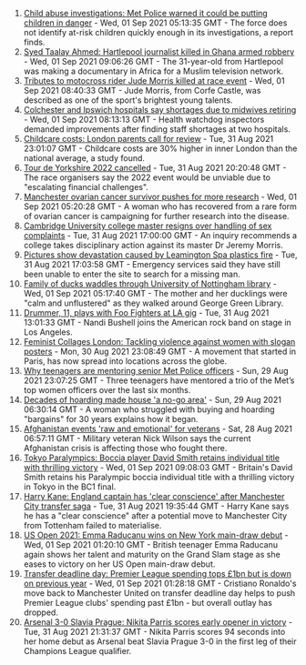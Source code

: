 1. [Child abuse investigations: Met Police warned it could be putting children in danger](https://www.bbc.co.uk/news/uk-england-london-58401320?at_medium=RSS&at_campaign=KARANGA) - Wed, 01 Sep 2021 05:13:35 GMT - The force does not identify at-risk children quickly enough in its investigations, a report finds.
2. [Syed Taalay Ahmed: Hartlepool journalist killed in Ghana armed robbery](https://www.bbc.co.uk/news/uk-england-tees-58406416?at_medium=RSS&at_campaign=KARANGA) - Wed, 01 Sep 2021 09:06:26 GMT - The 31-year-old from Hartlepool was making a documentary in Africa for a Muslim television network.
3. [Tributes to motocross rider Jude Morris killed at race event](https://www.bbc.co.uk/news/uk-england-dorset-58394254?at_medium=RSS&at_campaign=KARANGA) - Wed, 01 Sep 2021 08:40:33 GMT - Jude Morris, from Corfe Castle, was described as one of the sport's brightest young talents.
4. [Colchester and Ipswich hospitals say shortages due to midwives retiring](https://www.bbc.co.uk/news/uk-england-essex-58403551?at_medium=RSS&at_campaign=KARANGA) - Wed, 01 Sep 2021 08:13:13 GMT - Health watchdog inspectors demanded improvements after finding staff shortages at two hospitals.
5. [Childcare costs: London parents call for review](https://www.bbc.co.uk/news/uk-england-london-58401337?at_medium=RSS&at_campaign=KARANGA) - Tue, 31 Aug 2021 23:01:07 GMT - Childcare costs are 30% higher in inner London than the national average, a study found.
6. [Tour de Yorkshire 2022 cancelled](https://www.bbc.co.uk/news/uk-england-58402911?at_medium=RSS&at_campaign=KARANGA) - Tue, 31 Aug 2021 20:20:48 GMT - The race organisers say the 2022 event would be unviable due to "escalating financial challenges".
7. [Manchester ovarian cancer survivor pushes for more research](https://www.bbc.co.uk/news/uk-england-manchester-58399001?at_medium=RSS&at_campaign=KARANGA) - Wed, 01 Sep 2021 05:20:28 GMT - A woman who has recovered from a rare form of ovarian cancer is campaigning for further research into the disease.
8. [Cambridge University college master resigns over handling of sex complaints](https://www.bbc.co.uk/news/uk-england-cambridgeshire-58396360?at_medium=RSS&at_campaign=KARANGA) - Tue, 31 Aug 2021 17:00:00 GMT - An inquiry recommends a college takes disciplinary action against its master Dr Jeremy Morris.
9. [Pictures show devastation caused by Leamington Spa plastics fire](https://www.bbc.co.uk/news/uk-england-coventry-warwickshire-58398535?at_medium=RSS&at_campaign=KARANGA) - Tue, 31 Aug 2021 17:03:58 GMT - Emergency services said they have still been unable to enter the site to search for a missing man.
10. [Family of ducks waddles through University of Nottingham library](https://www.bbc.co.uk/news/uk-england-nottinghamshire-58400193?at_medium=RSS&at_campaign=KARANGA) - Wed, 01 Sep 2021 05:17:40 GMT - The mother and her ducklings were "calm and unflustered" as they walked around George Green Library.
11. [Drummer, 11, plays with Foo Fighters at LA gig](https://www.bbc.co.uk/news/uk-england-suffolk-58398324?at_medium=RSS&at_campaign=KARANGA) - Tue, 31 Aug 2021 13:01:33 GMT - Nandi Bushell joins the American rock band on stage in Los Angeles.
12. [Feminist Collages London: Tackling violence against women with slogan posters](https://www.bbc.co.uk/news/uk-58322865?at_medium=RSS&at_campaign=KARANGA) - Mon, 30 Aug 2021 23:08:49 GMT - A movement that started in Paris, has now spread into locations across the globe.
13. [Why teenagers are mentoring senior Met Police officers](https://www.bbc.co.uk/news/uk-england-london-58351814?at_medium=RSS&at_campaign=KARANGA) - Sun, 29 Aug 2021 23:07:25 GMT - Three teenagers have mentored a trio of the Met’s top women officers over the last six months.
14. [Decades of hoarding made house 'a no-go area'](https://www.bbc.co.uk/news/uk-england-essex-58361528?at_medium=RSS&at_campaign=KARANGA) - Sun, 29 Aug 2021 06:30:14 GMT - A woman who struggled with buying and hoarding "bargains" for 30 years explains how it began.
15. [Afghanistan events 'raw and emotional' for veterans](https://www.bbc.co.uk/news/uk-england-northamptonshire-58362189?at_medium=RSS&at_campaign=KARANGA) - Sat, 28 Aug 2021 06:57:11 GMT - Military veteran Nick Wilson says the current Afghanistan crisis is affecting those who fought there.
16. [Tokyo Paralympics: Boccia player David Smith retains individual title with thrilling victory](https://www.bbc.co.uk/sport/disability-sport/58405624?at_medium=RSS&at_campaign=KARANGA) - Wed, 01 Sep 2021 09:08:03 GMT - Britain's David Smith retains his Paralympic boccia individual title with a thrilling victory in Tokyo in the BC1 final.
17. [Harry Kane: England captain has 'clear conscience' after Manchester City transfer saga](https://www.bbc.co.uk/sport/football/58400262?at_medium=RSS&at_campaign=KARANGA) - Tue, 31 Aug 2021 19:35:44 GMT - Harry Kane says he has a "clear conscience" after a potential move to Manchester City from Tottenham failed to materialise.
18. [US Open 2021: Emma Raducanu wins on New York main-draw debut](https://www.bbc.co.uk/sport/tennis/58390546?at_medium=RSS&at_campaign=KARANGA) - Wed, 01 Sep 2021 01:20:10 GMT - British teenager Emma Raducanu again shows her talent and maturity on the Grand Slam stage as she eases to victory on her US Open main-draw debut.
19. [Transfer deadline day: Premier League spending tops £1bn but is down on previous year](https://www.bbc.co.uk/sport/football/58400595?at_medium=RSS&at_campaign=KARANGA) - Wed, 01 Sep 2021 01:28:18 GMT - Cristiano Ronaldo's move back to Manchester United on transfer deadline day helps to push Premier League clubs' spending past £1bn - but overall outlay has dropped.
20. [Arsenal 3-0 Slavia Prague: Nikita Parris scores early opener in victory](https://www.bbc.co.uk/sport/football/58378045?at_medium=RSS&at_campaign=KARANGA) - Tue, 31 Aug 2021 21:31:37 GMT - Nikita Parris scores 94 seconds into her home debut as Arsenal beat Slavia Prague 3-0 in the first leg of their Champions League qualifier.
